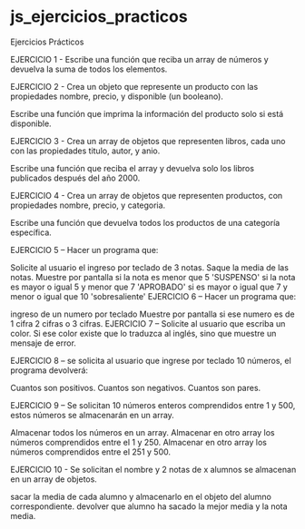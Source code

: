 # js_ejercicios_practicos
Ejercicios Prácticos

EJERCICIO 1 - Escribe una función que reciba un array de números y devuelva la suma de todos los elementos.

EJERCICIO 2 - Crea un objeto que represente un producto con las propiedades nombre, precio, y disponible (un booleano).

Escribe una función que imprima la información del producto solo si está disponible.

EJERCICIO 3 - Crea un array de objetos que representen libros, cada uno con las propiedades titulo, autor, y anio.

Escribe una función que reciba el array y devuelva solo los libros publicados después del año 2000.

EJERCICIO 4 - Crea un array de objetos que representen productos, con propiedades nombre, precio, y categoria.

Escribe una función que devuelva todos los productos de una categoría específica.

EJERCICIO 5 – Hacer un programa que:

Solicite al usuario el ingreso por teclado de 3 notas.
Saque la media de las notas.
Muestre por pantalla
si la nota es menor que 5 'SUSPENSO'
si la nota es mayor o igual 5 y menor que 7 'APROBADO'
si es mayor o igual que 7 y menor o igual que 10 'sobresaliente'
EJERCICIO 6 – Hacer un programa que:

ingreso de un numero por teclado
Muestre por pantalla si ese numero es de 1 cifra 2 cifras o 3 cifras.
EJERCICIO 7 – Solicite al usuario que escriba un color. Si ese color existe que lo traduzca al inglés, sino que muestre un mensaje de error.

EJERCICIO 8 – se solicita al usuario que ingrese por teclado 10 números, el programa devolverá:

Cuantos son positivos.
Cuantos son negativos.
Cuantos son pares.

EJERCICIO 9 – Se solicitan 10 números enteros comprendidos entre 1 y 500, estos números se almacenarán en un array.

Almacenar todos los números en un array.
Almacenar en otro array los números comprendidos entre el 1 y 250.
Almacenar en otro array los números comprendidos entre el 251 y 500.

EJERCICIO 10 - Se solicitan el nombre y 2 notas de x alumnos se almacenan en un array de objetos.

sacar la media de cada alumno y almacenarlo en el objeto del alumno correspondiente.
devolver que alumno ha sacado la mejor media y la nota media.

